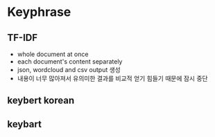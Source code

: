 # Keyphrase

## TF-IDF
  * whole document at once
  * each document's content separately
  * json, wordcloud and csv output 생성
  * 내용이 너무 많아져서 유의미한 결과를 비교적 얻기 힘들기 때문에 잠시 중단


## keybert korean
  
## keybart